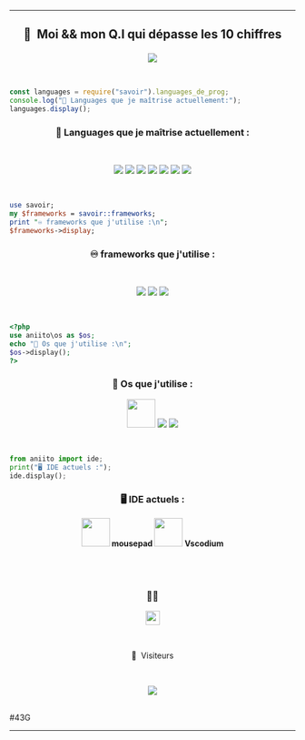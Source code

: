-----

### <h2><p align="center">👑 &nbsp;Moi && mon Q.I qui dépasse les 10 chiffres</p></h2>
<p align="center">  
<img src="https://external-content.duckduckgo.com/iu/?u=https%3A%2F%2Fmedia.giphy.com%2Fmedia%2FeCqFYAVjjDksg%2Fgiphy.gif&f=1&nofb=1"/>
</p>
<br>

```js
const languages = require("savoir").languages_de_prog;
console.log("🧠 Languages que je maîtrise actuellement:");
languages.display();
```

<h3><strong><p align="center">🧠 Languages que je maîtrise actuellement :</p></strong></h3><br>
<p align="center">
<img src="https://img.shields.io/badge/Perl-39457E?style=for-the-badge&logo=perl&logoColor=pink"/>
<img src="https://img.shields.io/badge/JavaScript-323330?style=for-the-badge&logo=javascript&logoColor=F7DF1E"/>
<img src="https://img.shields.io/badge/CSS-239120?&style=for-the-badge&logo=css3&logoColor=white"/>
<img src="https://img.shields.io/badge/HTML5-E34F26?style=for-the-badge&logo=html5&logoColor=white"/>
<img src="https://img.shields.io/badge/C%2B%2B-00599C?style=for-the-badge&logo=c%2B%2B&logoColor=white"/>
<img src="https://img.shields.io/badge/Python-3776AB?style=for-the-badge&logo=python&logoColor=white"/>
<img src="https://img.shields.io/badge/PHP-777BB4?style=for-the-badge&logo=php&logoColor=white"/>
</p><br>

```perl
use savoir;
my $frameworks = savoir::frameworks;
print "♾️ frameworks que j'utilise :\n";
$frameworks->display;
```

<h3><strong><p align="center">♾️ frameworks que j'utilise :</p></strong></h3><br>
<p align="center">
<img src="https://img.shields.io/static/v1?style=for-the-badge&message=Symfony&color=000000&logo=Symfony&logoColor=FFFFFF&label="/>
<img src="https://img.shields.io/static/v1?style=for-the-badge&message=Vue.js&color=222222&logo=Vue.js&logoColor=4FC08D&label="/>
<img src="https://img.shields.io/static/v1?style=for-the-badge&message=Nuxt.js&color=222222&logo=Nuxt.js&logoColor=00DC82&label="/>
</p><br>

```php
<?php
use aniito\os as $os;
echo "🐧 Os que j'utilise :\n";
$os->display();
?>
```

<h3><strong><p align="center">🐧 Os que j'utilise :</strong></h3>
<p align="center">
<img src="https://cdn.discordapp.com/emojis/854122201329565697.png?v=1" height="50"/>
<img src="https://img.shields.io/badge/Debian-A81D33?style=for-the-badge&logo=debian&logoColor=white"/>
<img src="https://img.shields.io/static/v1?style=for-the-badge&message=ArchCraft&color=1c2027&logo=Arch+Linux&logoColor=89bd9e&label="/>
</p><br>

```python
from aniito import ide;
print("🖥️ IDE actuels :");
ide.display();
```
<h3><strong><p align="center">🖥️ IDE actuels :</h3>
<p align="center">
<img src="https://cdn.discordapp.com/emojis/857023173017862155.png?v=1" height="50"/> mousepad
<img src="https://cdn.discordapp.com/emojis/854309416344879124.png?v=1" height="50"/> Vscodium
  </strong>
</p>
<br>

<h3><p align="center"><br>🕵️‍♂️ </h3>

<p align="center">
<a href="https://discord.gg/FyY9Hvm8T8"><img src="https://img.shields.io/badge/Discord-7289DA?style=for-the-badge&logo=discord&logoColor=white" height="25"/>
</a></p><br>
<p align="center">👀 &nbsp;Visiteurs</p>

<br>

<p align="center">

  <img src="https://profile-counter.glitch.me/aniito/count.svg" />

</p>

<br>
#43G


-----

